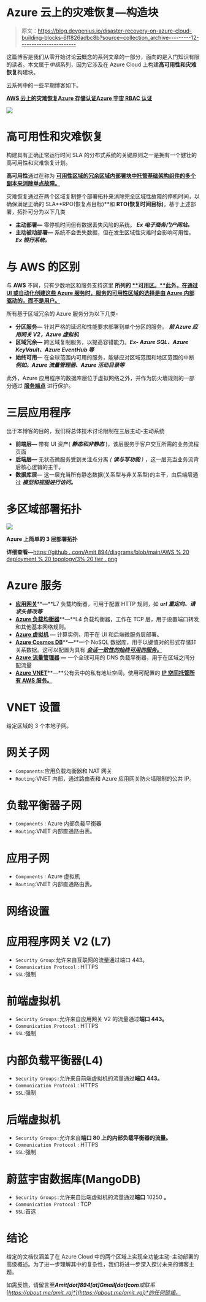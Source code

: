 # Azure 云上的灾难恢复—构造块

> 原文：<https://blog.devgenius.io/disaster-recovery-on-azure-cloud-building-blocks-6ff826adbc8b?source=collection_archive---------12----------------------->

这篇博客是我们从零开始讨论**云**概念的系列文章的一部分，面向的是入门知识有限的读者。本文属于*中级*系列，因为它涉及在 Azure Cloud 上构建**高可用性和灾难恢复**构建块。

云系列中的一些早期博客如下。

[**AWS 云上的灾难恢复**](/disaster-recovery-on-aws-cloud-building-blocks-e013bffd6244)[**Azure 存储认证**](/navigating-azure-storage-authentication-options-using-a-java-client-d8ab31e12308)[**Azure 宇宙 RBAC 认证**](/azure-cosmos-db-rbac-authentication-using-a-java-client-720b20c637fe)

![](img/e7c9470665a4ccdd6ae3c81b908bbb6f.png)

# 高可用性和灾难恢复

构建具有正确正常运行时间 SLA 的分布式系统的关键原则之一是拥有一个健壮的高可用性和灾难恢复计划。

**高可用性**通过在称为 [**可用性区域的冗余区域内部署块中托管基础架构组件的多个副本来消除单点故障。**](https://docs.microsoft.com/en-us/azure/availability-zones/az-overview)

灾难恢复通过在两个区域复制整个部署拓扑来消除完全区域性故障的停机时间，以确保满足正确的 SLA**RPO(恢复点目标)**和 **RTO(恢复时间目标)**。基于上述部署，拓扑可分为以下几类

*   **主动部署—** 零停机时间但有数据丢失风险的系统。 ***Ex 电子商务门户网站。***
*   **主动被动部署—** 系统不会丢失数据，但在发生区域性灾难时会影响可用性。 ***Ex 银行系统。***

# **与 AWS 的区别**

与 **AWS** 不同，只有少数地区和服务支持这里 **所列的 [**可用区。**此外，在通过 UI 或自动化创建这些 Azure 服务时，服务的可用性区域的选择是由 Azure 内部驱动的，而不是用户。](https://docs.microsoft.com/en-us/azure/availability-zones/az-region)**

所有基于区域冗余的 Azure 服务分为以下几类-

*   **分区服务—** 针对严格的延迟和性能要求部署到单个分区的服务。 ***前 Azure 应用网关 V2，Azure 虚拟机***
*   **区域冗余—** 跨区域复制服务，以提高容错能力。***Ex- Azure SQL、Azure KeyVault、Azure EventHub 等***
*   **始终可用—** 在全球范围内可用的服务，能够应对区域范围和地区范围的中断 ***例如。Azure 流量管理器、Azure 活动目录等***

此外，Azure 应用程序的数据库层位于虚拟网络之外，并作为防火墙规则的一部分通过 [**服务端点**](https://docs.microsoft.com/en-us/azure/cosmos-db/how-to-configure-vnet-service-endpoint) 进行保护。

# 三层应用程序

出于本博客的目的，我们将总体技术讨论限制在三层主动-主动系统

*   **前端层—** 带有 UI 资产( ***静态和非静态*** )，该层服务于客户交互所需的业务流程页面
*   **后端层—** 无状态微服务受到关注点分离 *(* ***读与写功能*** *)* ，这一层充当业务流背后核心逻辑的主干。
*   **数据库层—** 这一层充当所有静态数据(关系型与非关系型)的主干，由后端层通过 ***模型和视图进行访问。***

# 多区域部署拓扑

![](img/1c6857d571a982acec106308a5ae65cd.png)

**Azure 上简单的 3 层部署拓扑**

**详细查看—**[https://github . com/Amit 894/diagrams/blob/main/AWS % 20 deployment % 20 topology/3% 20 tier . png](https://github.com/amit894/diagrams/blob/main/AWS%20Deployment%20Topology/3%20Tier.png)

# Azure 服务

*   [**应用网关**](https://docs.microsoft.com/en-us/azure/application-gateway/overview)**—**L7 负载均衡器，可用于配置 HTTP 规则，如 ***url 重定向、请求头修改等***
*   [**Azure 负载均衡器**](https://docs.microsoft.com/en-us/azure/load-balancer/load-balancer-overview)**—**L4 负载均衡器，工作在 TCP 层，用于设置端口转发和其他基本网络规则。
*   [**Azure 虚拟机**](https://azure.microsoft.com/en-us/services/virtual-machines/linux/) **—** 计算实例，用于在 UI 和后端微服务层部署。
*   [**Azure Cosmos DB**](https://docs.microsoft.com/en-us/azure/cosmos-db/introduction)**—**一个 NoSQL 数据库，用于以键值对的形式存储非关系数据。这可以配置为具有 [***会话一致性的始终可用的服务。***](https://docs.microsoft.com/en-us/azure/cosmos-db/consistency-levels)
*   [**Azure 流量管理器**](https://docs.microsoft.com/en-us/azure/traffic-manager/traffic-manager-overview) **—** 一个全球可用的 DNS 负载平衡器，用于在区域之间分配流量
*   [**Azure VNET**](https://docs.microsoft.com/en-us/azure/virtual-network/virtual-networks-overview)**—**公有云中的私有地址空间，使用可配置的 [**IP 空间托管所有 AWS 服务。**](https://en.wikipedia.org/wiki/IP_address)

# VNET 设置

给定区域的 3 个本地子网。

# 网关子网

*   `Components`:应用负载均衡器和 NAT 网关
*   `Routing`:VNET 内部，通过路由表和 Azure 应用网关防火墙限制的公共 IP。

# 负载平衡器子网

*   `Components` : Azure 内部负载平衡器
*   `Routing`:VNET 内部直通路由表。

# 应用子网

*   `Components` : Azure 虚拟机
*   `Routing`:VNET 内部直通路由表。

# 网络设置

# 应用程序网关 V2 (L7)

*   `Security Group`:允许来自互联网的流量通过端口 443。
*   `Communication Protocol` : HTTPS
*   `SSL`:强制

# 前端虚拟机

*   `Security Groups:`允许来自应用网关 V2 的流量通过**端口 443。**
*   `Communication Protocol` : HTTPS
*   `SSL`:强制

# 内部负载平衡器(L4)

*   `Security Groups:`允许来自前端虚拟机的流量通过**端口 443。**
*   `Communication Protocol` : HTTPS
*   `SSL`:强制

# 后端虚拟机

*   `Security Groups:`允许来自**端口 80 上的内部负载平衡器的流量。**
*   `Communication Protocol` : HTTPS
*   `SSL`:强制

# 蔚蓝宇宙数据库(MangoDB)

*   `Security Groups:`允许来自后端虚拟机的流量通过**端口** 10250 **。**
*   `Communication Protocol` : TCP
*   `SSL`:首选

# 结论

给定的文档仅涵盖了在 Azure Cloud 中的两个区域上实现全功能主动-主动部署的高级概述。为了进一步理解其中的复杂性，我们将进一步深入探讨未来的博客主题。

如需反馈，请留言至***Amit[dot]894[at]Gmail[dot]com****或联系*[*https://about.me/amit_raj*](https://about.me/amit_raj)*的任何链接。*